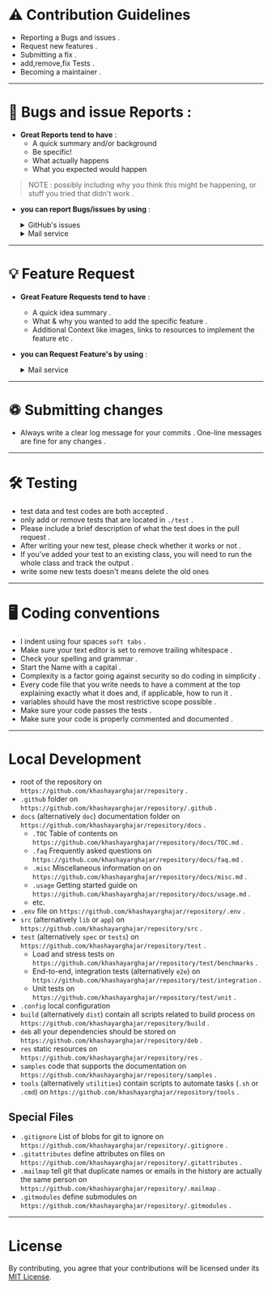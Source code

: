 # ⚠️ Contribution Guidelines #
- Reporting a Bugs and issues .
- Request new features .
- Submitting a fix .
- add,remove,fix Tests .
- Becoming a maintainer .

- - - -

# 🐛 Bugs and issue Reports : #

- __Great Reports tend to have__ :
     - A quick summary and/or background
     - Be specific!
     - What actually happens
     - What you expected would happen
> NOTE : possibly including why you think this might be happening, or stuff you tried that didn't work .

- __you can report Bugs/issues by using__ :

    <details>

    <summary>  GitHub's issues  </summary>

    - I use `GitHub issues` to track public Bugs/issues. on `https://github.com/khashayarghajar/repository/issues` .

    - Report an bugs/issues by `opening a new issue` on `https://github.com/khashayarghajar/repository/issues/new/choose` .

    > NOTE: only report an issue/bug if it hasn't opened yet .

    </details>

    <details>

    <summary>  Mail service  </summary>

    - contact me at `SOON` 

    - add repository as subject

    ```text
               hi i'm username
               os / version : include your operating system type and version number .
               title : Bugs/issues title .
               description : describe the Bugs/issues .
               url : attach source file url, if possible .
               attachment : attach source file or snapshot, if possible .
     ```

    </details>

- - - -

# 💡 Feature Request #

- __Great Feature Requests tend to have__ :
     - A quick idea summary .
     - What & why you wanted to add the specific feature .
     - Additional Context like images, links to resources to implement the feature etc .


- __you can Request Feature's by using__ :
     
     <details>
     
     <summary>  Mail service  </summary>

    - contact me at `SOON` 

    - add repository as subject

    ```text
               hi i'm username
               title : Feature title
               description : describe the idea
               attachment : Additional Context .
     ```

    </details>

- - - -

# ♽ Submitting changes #
- Always write a clear log message for your commits . One-line messages are fine for any changes .

- - - -

# 🛠 Testing #
- test data and test codes are both accepted .
- only add or remove tests that are located in `./test` .
- Please include a brief description of what the test does in the pull request .
- After writing your new test, please check whether it works or not .
- If you've added your test to an existing class, you will need to run the whole class and track the output .
- write some new tests doesn't means delete the old ones

- - - -

# 🖥 Coding conventions #
- I indent using four spaces `soft tabs` .
- Make sure your text editor is set to remove trailing whitespace .
- Check your spelling and grammar .
- Start the Name with a capital .
- Complexity is a factor going against security so do coding in simplicity .
- Every code file that you write needs to have a comment at the top explaining exactly what it does and, if applicable, how to run it .
- variables should have the most restrictive scope possible .
- Make sure your code passes the tests .
- Make sure your code is properly commented and documented .

- - - -

# Local Development #
- root of the repository on `https://github.com/khashayarghajar/repository` .
- `.github` folder on `https://github.com/khashayarghajar/repository/.github` .
- `docs` (alternatively `doc`) documentation folder on `https://github.com/khashayarghajar/repository/docs` .
     - `.TOC` Table of contents on `https://github.com/khashayarghajar/repository/docs/TOC.md` .
     - `.faq` Frequently asked questions on `https://github.com/khashayarghajar/repository/docs/faq.md` .
     - `.misc` Miscellaneous information on on `https://github.com/khashayarghajar/repository/docs/misc.md` .
     - `.usage` Getting started guide on `https://github.com/khashayarghajar/repository/docs/usage.md` .
     - etc.
- `.env` file on `https://github.com/khashayarghajar/repository/.env` .
- `src` (alternatively `lib` or `app`) on `https://github.com/khashayarghajar/repository/src` .
- `test` (alternatively `spec` or `tests`) on `https://github.com/khashayarghajar/repository/test` .
     - Load and stress tests on `https://github.com/khashayarghajar/repository/test/benchmarks` .
     - End-to-end, integration tests (alternatively `e2e`) on `https://github.com/khashayarghajar/repository/test/integration` .
     - Unit tests on `https://github.com/khashayarghajar/repository/test/unit` .
- `.config` local configuration
- `build` (alternatively `dist`) contain all scripts related to build process on `https://github.com/khashayarghajar/repository/build` .
- `deb` all your dependencies should be stored on `https://github.com/khashayarghajar/repository/deb` .
- `res` static resources on `https://github.com/khashayarghajar/repository/res` .
- `samples` code that supports the documentation on `https://github.com/khashayarghajar/repository/samples` .
- `tools` (alternatively `utilities`) contain scripts to automate tasks (`.sh` or `.cmd`) on `https://github.com/khashayarghajar/repository/tools` .

## Special Files ##
   - `.gitignore` List of blobs for git to ignore on `https://github.com/khashayarghajar/repository/.gitignore` .
   - `.gitattributes` define attributes on files on `https://github.com/khashayarghajar/repository/.gitattributes` .
   - `.mailmap` tell git that duplicate names or emails in the history are actually the same person on `https://github.com/khashayarghajar/repository/.mailmap` .
   - `.gitmodules` define submodules on `https://github.com/khashayarghajar/repository/.gitmodules` .

- - - -

# License #

By contributing, you agree that your contributions will be licensed under its [MIT License](./LICENSE.md).
